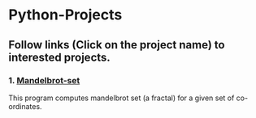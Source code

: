 # Python-Projects

## Follow links (Click on the project name) to interested projects.

### 1. [Mandelbrot-set](https://github.com/M87K452b/Mandelbrot-set)
This program computes mandelbrot set (a fractal) for a given set of co-ordinates.
